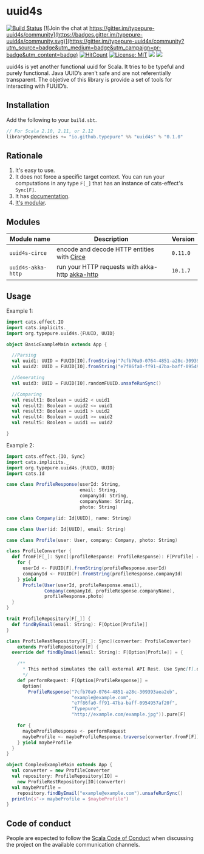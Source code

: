 # uuid4s

[![Build Status](https://travis-ci.org/typepure/uuid4s.svg?branch=master)](https://travis-ci.org/typepure/uuid4s)
[![Join the chat at https://gitter.im/typepure-uuid4s/community](https://badges.gitter.im/typepure-uuid4s/community.svg)](https://gitter.im/typepure-uuid4s/community?utm_source=badge&utm_medium=badge&utm_campaign=pr-badge&utm_content=badge)
[![HitCount](http://hits.dwyl.io/typepure/uuid4s.svg)](http://hits.dwyl.io/typepure/uuid4s)
[![License: MIT](https://img.shields.io/badge/License-MIT-yellow.svg)](https://opensource.org/licenses/MIT)
![](https://img.shields.io/github/issues-pr/typepure/uuid4s.svg)
![](https://img.shields.io/github/issues-raw/typepure/uuid4s.svg)

uuid4s is yet another functional uuid for Scala. It tries to be typeful and purely functional. Java UUID’s aren’t  safe  and are not referentially transparent. The objetive of this library is provide a set of tools for interacting with FUUID’s.
## Installation

Add the following to your `build.sbt`.

```scala
// For Scala 2.10, 2.11, or 2.12
libraryDependencies += "io.github.typepure" %% "uuid4s" % "0.1.0"
```

## Rationale

1. It's easy to use.
3. It does not force a specific target context. You can run your computations in any type `F[_]` that has an instance of cats-effect's `Sync[F]`.
4. It has [documentation][docs].
5. [It's modular](#modules).

[docs]: https://typepure.github.io/uuid4s/
[circe]: http://circe.io
[akka-http]: https://doc.akka.io/docs/akka-http/current/index.html?language=scala

## Modules

| Module name          | Description                                                  | Version  |
| -------------------- | ------------------------------------------------------------ | -------- |
| `uuid4s-circe`       | encode and decode HTTP entities with [Circe][circe]          | `0.11.0` |
| `uuid4s-akka-http`   | run your HTTP requests with akka-http [akka-http][akka-http] | `10.1.7` |


## Usage

Example 1:
```scala
import cats.effect.IO
import cats.implicits._
import org.typepure.uuid4s.{FUUID, UUID}

object BasicExampleMain extends App {

  //Parsing
  val uuid1: UUID = FUUID[IO].fromString("7cfb70a9-0764-4851-a28c-309393aea2eb").unsafeRunSync()
  val uuid2: UUID = FUUID[IO].fromString("e7f86fa0-ff91-47ba-baff-0954957af20f").unsafeRunSync()

  //Generating
  val uuid3: UUID = FUUID[IO].randomFUUID.unsafeRunSync()

  //Comparing
  val result1: Boolean = uuid2 < uuid1
  val result2: Boolean = uuid2 <= uuid1
  val result3: Boolean = uuid1 > uuid2
  val result4: Boolean = uuid1 >= uuid2
  val result5: Boolean = uuid1 == uuid2

}
```

Example 2:
```scala
import cats.effect.{IO, Sync}
import cats.implicits._
import org.typepure.uuid4s.{FUUID, UUID}
import cats.Id

case class ProfileResponse(userId: String,
                           email: String,
                           companyId: String,
                           companyName: String,
                           photo: String)

case class Company(id: Id[UUID], name: String)

case class User(id: Id[UUID], email: String)

case class Profile(user: User, company: Company, photo: String)

class ProfileConverter {
  def fromF[F[_]: Sync](profileResponse: ProfileResponse): F[Profile] = {
    for {
      userId <- FUUID[F].fromString(profileResponse.userId)
      companyId <- FUUID[F].fromString(profileResponse.companyId)
    } yield
      Profile(User(userId, profileResponse.email),
              Company(companyId, profileResponse.companyName),
              profileResponse.photo)
  }
}

trait ProfileRepository[F[_]] {
  def findByEmail(email: String): F[Option[Profile]]
}

class ProfileRestRepository[F[_]: Sync](converter: ProfileConverter)
    extends ProfileRepository[F] {
  override def findByEmail(email: String): F[Option[Profile]] = {

    /**
      * This method simulates the call external API Rest. Use Sync[F].delay when perform request to API Rest real
      */
    def performRequest: F[Option[ProfileResponse]] =
      Option(
        ProfileResponse("7cfb70a9-0764-4851-a28c-309393aea2eb",
                        "example@example.com",
                        "e7f86fa0-ff91-47ba-baff-0954957af20f",
                        "Typepure",
                        "http://example.com/example.jpg")).pure[F]

    for {
      maybeProfileResponse <- performRequest
      maybeProfile <- maybeProfileResponse.traverse(converter.fromF[F])
    } yield maybeProfile
  }
}

object ComplexExampleMain extends App {
  val converter = new ProfileConverter
  val repository: ProfileRepository[IO] =
    new ProfileRestRepository[IO](converter)
  val maybeProfile =
    repository.findByEmail("example@example.com").unsafeRunSync()
  println(s"-> maybeProfile = $maybeProfile")
}
```

## Code of conduct

People are expected to follow the [Scala Code of Conduct] when discussing the project on the available communication channels.


[Scala Code of Conduct]: https://www.scala-lang.org/conduct/
